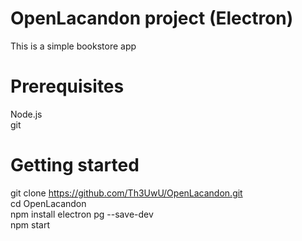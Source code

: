# OpenLacandon project (Electron)
This is a simple bookstore app

# Prerequisites
Node.js<br />
git

# Getting started
git clone https://github.com/Th3UwU/OpenLacandon.git<br />
cd OpenLacandon<br />
npm install electron pg --save-dev<br />
npm start<br />

